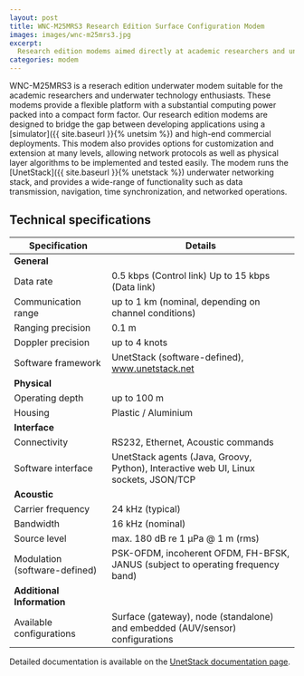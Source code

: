 ```yaml
---
layout: post
title: WNC-M25MRS3 Research Edition Surface Configuration Modem
images: images/wnc-m25mrs3.jpg
excerpt:
  Research edition modems aimed directly at academic researchers and underwater technology enthusiasts
categories: modem
---
```


WNC-M25MRS3 is a reserach edition underwater modem suitable for the academic researchers and underwater technology enthusiasts. These modems provide a flexible platform with a substantial computing power packed into a compact form factor. Our research edition modems are designed to bridge the gap between developing applications using a [simulator]({{ site.baseurl }}{% unetsim %}) and high-end commercial deployments. This modem also provides options for customization and extension at many levels, allowing network protocols as well as physical layer algorithms to be implemented and tested easily. The modem runs the [UnetStack]({{ site.baseurl }}{% unetstack %}) underwater networking stack, and provides a wide-range of functionality such as data transmission, navigation, time synchronization, and networked operations.

## Technical specifications

|  Specification                |  Details                                                                             |
| ------------------------------| -------------------------------------------------------------------------------------|
|  **General**                  |                                                                                      |
|  Data rate                    |  0.5 kbps (Control link) Up to 15 kbps (Data link)                                   |
|  Communication range          |  up to 1 km (nominal, depending on channel conditions)                               |
|  Ranging precision            |  0.1 m                                                                               |
|  Doppler precision            |  up to 4 knots                                                                       |
|  Software framework           |  UnetStack (software-defined), www.unetstack.net                                     |
|  **Physical**                 |                                                                                      |
|  Operating depth              |  up to 100 m                                                                         |
|  Housing                      |  Plastic / Aluminium                                                                 |
|  **Interface**                |                                                                                      |
|  Connectivity                 |  RS232, Ethernet, Acoustic commands                                                  |
|  Software interface           |  UnetStack agents (Java, Groovy, Python), Interactive web UI, Linux sockets, JSON/TCP|
|  **Acoustic**                 |                                                                                      |
|  Carrier frequency            |  24 kHz (typical)                                                                    |
|  Bandwidth                    |  16 kHz (nominal)                                                                    |
|  Source level                 |  max. 180 dB re 1 μPa @ 1 m (rms)                                                    |
|  Modulation (software-defined)|  PSK-OFDM, incoherent OFDM, FH-BFSK, JANUS (subject to operating frequency band)     |
|  **Additional Information**   |                                                                                      |
|  Available configurations     |  Surface (gateway), node (standalone) and embedded (AUV/sensor) configurations       |


Detailed documentation is available on the [UnetStack documentation page](https://www.unetstack.net/docs.html).
